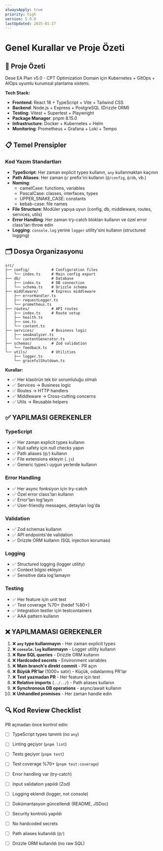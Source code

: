 ```yaml
---
alwaysApply: true
priority: high
version: 5.0.0
lastUpdated: 2025-01-27
---
```


# Genel Kurallar ve Proje Özeti

## 🎯 Proje Özeti

Dese EA Plan v5.0 - CPT Optimization Domain için Kubernetes + GitOps + AIOps uyumlu kurumsal planlama sistemi.

**Tech Stack:**
- **Frontend**: React 18 + TypeScript + Vite + Tailwind CSS
- **Backend**: Node.js + Express + PostgreSQL (Drizzle ORM)
- **Testing**: Vitest + Supertest + Playwright
- **Package Manager**: pnpm 8.15.0
- **Infrastructure**: Docker + Kubernetes + Helm
- **Monitoring**: Prometheus + Grafana + Loki + Tempo

## 📋 Temel Prensipler

### Kod Yazım Standartları

- **TypeScript**: Her zaman explicit types kullanın, `any` kullanmaktan kaçının
- **Path Aliases**: Her zaman `@/` prefix'ini kullanın (`@/config`, `@/db`, vb.)
- **Naming**: 
  - camelCase: functions, variables
  - PascalCase: classes, interfaces, types
  - UPPER_SNAKE_CASE: constants
  - kebab-case: file names
- **File Structure**: Modüler yapıya uyun (config, db, middleware, routes, services, utils)
- **Error Handling**: Her zaman try-catch blokları kullanın ve özel error class'ları throw edin
- **Logging**: `console.log` yerine `logger` utility'sini kullanın (structured logging)

## 🗂️ Dosya Organizasyonu

```
src/
├── config/          # Configuration files
│   └── index.ts     # Main config export
├── db/              # Database
│   ├── index.ts     # DB connection
│   └── schema.ts    # Drizzle schema
├── middleware/      # Express middleware
│   ├── errorHandler.ts
│   ├── requestLogger.ts
│   └── prometheus.ts
├── routes/          # API routes
│   ├── index.ts     # Route setup
│   ├── health.ts
│   ├── seo.ts
│   └── content.ts
├── services/        # Business logic
│   ├── seoAnalyzer.ts
│   └── contentGenerator.ts
├── schemas/         # Zod validation
│   └── feedback.ts
└── utils/           # Utilities
    ├── logger.ts
    └── gracefulShutdown.ts
```

**Kurallar:**
- ✅ Her klasörün tek bir sorumluluğu olmalı
- ✅ Services → Business logic
- ✅ Routes → HTTP handlers
- ✅ Middleware → Cross-cutting concerns
- ✅ Utils → Reusable helpers

## ✅ YAPILMASI GEREKENLER

### TypeScript
- ✅ Her zaman explicit types kullanın
- ✅ Null safety için null checks yapın
- ✅ Path aliases (`@/`) kullanın
- ✅ File extensions ekleyin (`.js`)
- ✅ Generic types'ı uygun yerlerde kullanın

### Error Handling
- ✅ Her async fonksiyon için try-catch
- ✅ Özel error class'ları kullanın
- ✅ Error'ları log'layın
- ✅ User-friendly messages, detayları log'da

### Validation
- ✅ Zod schemas kullanın
- ✅ API endpoints'de validation
- ✅ Drizzle ORM kullanın (SQL injection koruması)

### Logging
- ✅ Structured logging (logger utility)
- ✅ Context bilgisi ekleyin
- ✅ Sensitive data log'lamayın

### Testing
- ✅ Her feature için unit test
- ✅ Test coverage %70+ (hedef %80+)
- ✅ Integration testler için testcontainers
- ✅ AAA pattern kullanın

## ❌ YAPILMAMASI GEREKENLER

1. ❌ **`any` type kullanmayın** - Her zaman explicit types
2. ❌ **`console.log` kullanmayın** - Logger utility kullanın
3. ❌ **Raw SQL queries** - Drizzle ORM kullanın
4. ❌ **Hardcoded secrets** - Environment variables
5. ❌ **Main branch'e direkt commit** - PR açın
6. ❌ **Büyük PR'lar** (1000+ satır) - Küçük, odaklanmış PR'lar
7. ❌ **Test yazmadan PR** - Her feature için test
8. ❌ **Relative imports** (`../../`) - Path aliases kullanın
9. ❌ **Synchronous DB operations** - async/await kullanın
10. ❌ **Unhandled promises** - Her zaman handle edin

## 🔍 Kod Review Checklist

PR açmadan önce kontrol edin:

- [ ] TypeScript types tanımlı (no `any`)
- [ ] Linting geçiyor (`pnpm lint`)
- [ ] Tests geçiyor (`pnpm test`)
- [ ] Test coverage %70+ (`pnpm test:coverage`)
- [ ] Error handling var (try-catch)
- [ ] Input validation yapıldı (Zod)
- [ ] Logging eklendi (logger, not console)
- [ ] Dokümantasyon güncellendi (README, JSDoc)
- [ ] Security kontrolü yapıldı
- [ ] No hardcoded secrets
- [ ] Path aliases kullanıldı (`@/`)
- [ ] Drizzle ORM kullanıldı (no raw SQL)

